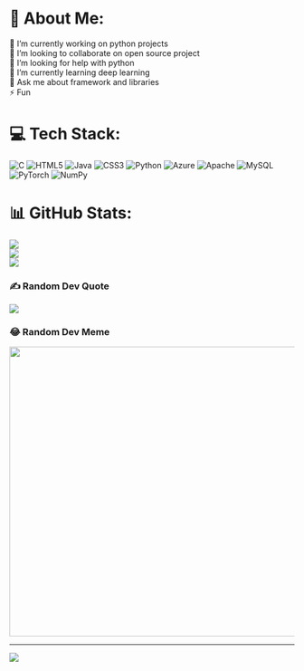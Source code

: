 # 💫 About Me:
🔭 I’m currently working on python projects<br>👯 I’m looking to collaborate on open source project<br>🤝 I’m looking for help with python<br>🌱 I’m currently learning deep learning<br>💬 Ask me about framework and libraries<br>⚡ Fun 


# 💻 Tech Stack:
![C](https://img.shields.io/badge/c-%2300599C.svg?style=flat-square&logo=c&logoColor=white) ![HTML5](https://img.shields.io/badge/html5-%23E34F26.svg?style=flat-square&logo=html5&logoColor=white) ![Java](https://img.shields.io/badge/java-%23ED8B00.svg?style=flat-square&logo=java&logoColor=white) ![CSS3](https://img.shields.io/badge/css3-%231572B6.svg?style=flat-square&logo=css3&logoColor=white) ![Python](https://img.shields.io/badge/python-3670A0?style=flat-square&logo=python&logoColor=ffdd54) ![Azure](https://img.shields.io/badge/azure-%230072C6.svg?style=flat-square&logo=azure-devops&logoColor=white) ![Apache](https://img.shields.io/badge/apache-%23D42029.svg?style=flat-square&logo=apache&logoColor=white) ![MySQL](https://img.shields.io/badge/mysql-%2300f.svg?style=flat-square&logo=mysql&logoColor=white) ![PyTorch](https://img.shields.io/badge/PyTorch-%23EE4C2C.svg?style=flat-square&logo=PyTorch&logoColor=white) ![NumPy](https://img.shields.io/badge/numpy-%23013243.svg?style=flat-square&logo=numpy&logoColor=white)
# 📊 GitHub Stats:
![](https://github-readme-stats.vercel.app/api?username=KiruthikaN27&theme=blue-green&hide_border=false&include_all_commits=true&count_private=true)<br/>
![](https://github-readme-streak-stats.herokuapp.com/?user=KiruthikaN27&theme=blue-green&hide_border=false)<br/>
![](https://github-readme-stats.vercel.app/api/top-langs/?username=KiruthikaN27&theme=blue-green&hide_border=false&include_all_commits=true&count_private=true&layout=compact)

### ✍️ Random Dev Quote
![](https://quotes-github-readme.vercel.app/api?type=horizontal&theme=radical)

### 😂 Random Dev Meme
<img src="https://random-memer.herokuapp.com/" width="512px"/>

---
[![](https://visitcount.itsvg.in/api?id=KiruthikaN27&icon=4&color=1)](https://visitcount.itsvg.in)
